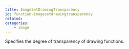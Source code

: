 ```yaml
---
title: ImageSetDrawingTransparency
id: function-imagesetdrawingtransparency
related:
categories:
    - image
---
```


Specifies the degree of transparency of drawing functions.
